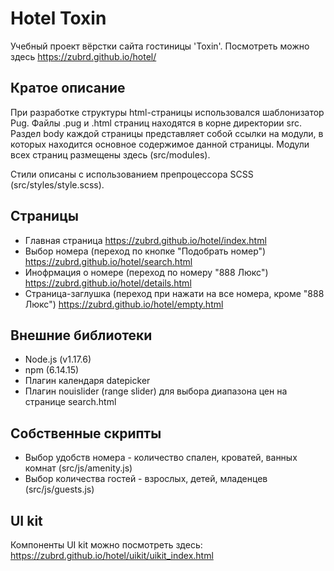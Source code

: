 # Hotel Toxin

Учебный проект вёрстки сайта гостиницы 'Toxin'. Посмотреть можно здесь https://zubrd.github.io/hotel/

## Кратое описание

При разработке структуры html-страницы использовался шаблонизатор Pug. Файлы .pug и .html страниц находятся в корне директории src. Раздел body каждой страницы представляет собой ссылки на модули, в которых находится основное содержимое данной страницы. Модули всех страниц размещены здесь (src/modules).

Стили описаны с использованием препроцессора SCSS (src/styles/style.scss).

## Страницы

- Главная страница https://zubrd.github.io/hotel/index.html
- Выбор номера (переход по кнопке "Подобрать номер") https://zubrd.github.io/hotel/search.html
- Инофрмация о номере (переход по номеру "888 Люкс") https://zubrd.github.io/hotel/details.html
- Страница-заглушка (переход при нажати на все номера, кроме "888 Люкс") https://zubrd.github.io/hotel/empty.html

## Внешние библиотеки

- Node.js (v1.17.6)
- npm (6.14.15)
- Плагин календаря datepicker
- Плагин nouislider (range slider) для выбора диапазона цен на странице search.html

## Собственные скрипты

- Выбор удобств номера - количество спален, кроватей, ванных комнат (src/js/amenity.js) 
- Выбор количества гостей - взрослых, детей, младенцев (src/js/guests.js)

## UI kit

Компоненты UI kit можно посмотреть здесь: https://zubrd.github.io/hotel/uikit/uikit_index.html
